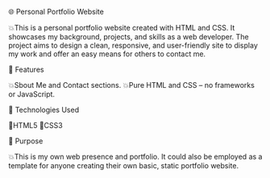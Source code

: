 🌐 Personal Portfolio Website

💥This is a personal portfolio website created with HTML and CSS. It showcases my background, projects, and skills as a web developer. The project aims to design a clean, responsive, and user-friendly site to display my work and offer an easy means for others to contact me.

🚀 Features

💥Sbout Me and Contact sections.
💥Pure HTML and CSS – no frameworks or JavaScript.

📁 Technologies Used

🔷HTML5
🔶CSS3

🎯 Purpose

💥This is my own web presence and portfolio. It could also be employed as a template for anyone creating their own basic, static portfolio website.
